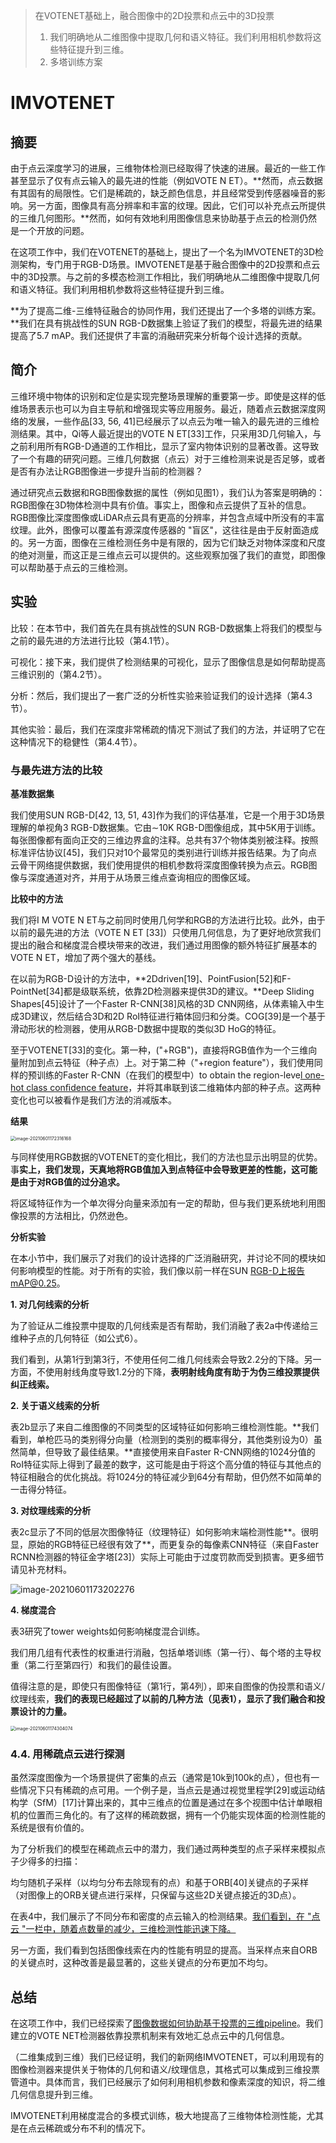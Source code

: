> 在VOTENET基础上，融合图像中的2D投票和点云中的3D投票
>
> 1. 我们明确地从二维图像中提取几何和语义特征。我们利用相机参数将这些特征提升到三维。
> 2. 多塔训练方案

# IMVOTENET

## 摘要

由于点云深度学习的进展，三维物体检测已经取得了快速的进展。最近的一些工作甚至显示了仅有点云输入的最先进的性能（例如VOTE N ET）。**然而，点云数据有其固有的局限性。它们是稀疏的，缺乏颜色信息，并且经常受到传感器噪音的影响。另一方面，图像具有高分辨率和丰富的纹理。因此，它们可以补充点云所提供的三维几何图形。**然而，如何有效地利用图像信息来协助基于点云的检测仍然是一个开放的问题。

在这项工作中，我们在VOTENET的基础上，提出了一个名为IMVOTENET的3D检测架构，专门用于RGB-D场景。IMVOTENET是基于融合图像中的2D投票和点云中的3D投票。与之前的多模态检测工作相比，我们明确地从二维图像中提取几何和语义特征。我们利用相机参数将这些特征提升到三维。

**为了提高二维-三维特征融合的协同作用，我们还提出了一个多塔的训练方案。**我们在具有挑战性的SUN RGB-D数据集上验证了我们的模型，将最先进的结果提高了5.7 mAP。我们还提供了丰富的消融研究来分析每个设计选择的贡献。

## 简介

三维环境中物体的识别和定位是实现完整场景理解的重要第一步。即使是这样的低维场景表示也可以为自主导航和增强现实等应用服务。最近，随着点云数据深度网络的发展，一些作品[33, 56, 41]已经展示了以点云为唯一输入的最先进的三维检测结果。其中，Qi等人最近提出的VOTE N ET[33]工作，只采用3D几何输入，与之前利用所有RGB-D通道的工作相比，显示了室内物体识别的显著改善。这导致了一个有趣的研究问题。三维几何数据（点云）对于三维检测来说是否足够，或者是否有办法让RGB图像进一步提升当前的检测器？

通过研究点云数据和RGB图像数据的属性（例如见图1），我们认为答案是明确的：RGB图像在3D物体检测中具有价值。事实上，图像和点云提供了互补的信息。RGB图像比深度图像或LiDAR点云具有更高的分辨率，并包含点域中所没有的丰富纹理。此外，图像可以覆盖有源深度传感器的 "盲区"，这往往是由于反射面造成的。另一方面，图像在三维检测任务中是有限的，因为它们缺乏对物体深度和尺度的绝对测量，而这正是三维点云可以提供的。这些观察加强了我们的直觉，即图像可以帮助基于点云的三维检测。

## 实验

比较：在本节中，我们首先在具有挑战性的SUN RGB-D数据集上将我们的模型与之前的最先进的方法进行比较（第4.1节）。

可视化：接下来，我们提供了检测结果的可视化，显示了图像信息是如何帮助提高三维识别的（第4.2节）。

分析：然后，我们提出了一套广泛的分析性实验来验证我们的设计选择（第4.3节）。

其他实验：最后，我们在深度非常稀疏的情况下测试了我们的方法，并证明了它在这种情况下的稳健性（第4.4节）。

### 与最先进方法的比较

**基准数据集**

我们使用SUN RGB-D[42, 13, 51, 43]作为我们的评估基准，它是一个用于3D场景理解的单视角3 RGB-D数据集。它由∼10K RGB-D图像组成，其中5K用于训练。每张图像都有面向正交的三维边界盒的注释。总共有37个物体类别被注释。按照标准评估协议[45]，我们只对10个最常见的类别进行训练并报告结果。为了向点云骨干网络提供数据，我们使用提供的相机参数将深度图像转换为点云。RGB图像与深度通道对齐，并用于从场景三维点查询相应的图像区域。

**比较中的方法**

我们将I M VOTE N ET与之前同时使用几何学和RGB的方法进行比较。此外，由于以前的最先进的方法（VOTE N ET [33]）只使用几何信息，为了更好地欣赏我们提出的融合和梯度混合模块带来的改进，我们通过用图像的额外特征扩展基本的VOTE N ET，增加了两个强大的基线。

在以前为RGB-D设计的方法中，**2Ddriven[19]、PointFusion[52]和F-PointNet[34]都是级联系统，依靠2D检测器来提供3D的建议。**Deep Sliding Shapes[45]设计了一个Faster R-CNN[38]风格的3D CNN网络，从体素输入中生成3D建议，然后结合3D和2D RoI特征进行箱体回归和分类。COG[39]是一个基于滑动形状的检测器，使用从RGB-D数据中提取的类似3D HoG的特征。

至于VOTENET[33]的变化。第一种，("+RGB")，直接将RGB值作为一个三维向量附加到点云特征（种子点）上。对于第二种（"+region feature"），我们使用同样的预训练的Faster R-CNN（在我们的模型中）to obtain the region-leve<u>l one-hot class conﬁdence feature</u>，并将其串联到该二维箱体内部的种子点。这两种变化也可以被看作是我们方法的消减版本。

**结果**

<img src="https://oj84-1259326782.cos.ap-chengdu.myqcloud.com/uPic/2021/06_01_image-20210601172316168.png" alt="image-20210601172316168" style="zoom:50%;" />

与同样使用RGB数据的VOTENET的变化相比，我们的方法也显示出明显的优势。事**实上，我们发现，天真地将RGB值加入到点特征中会导致更差的性能，这可能是由于对RGB值的过分追求。**

将区域特征作为一个单次得分向量来添加有一定的帮助，但与我们更系统地利用图像投票的方法相比，仍然逊色。

**分析实验**

在本小节中，我们展示了对我们的设计选择的广泛消融研究，并讨论不同的模块如何影响模型的性能。对于所有的实验，我们像以前一样在SUN RGB-D上报告mAP@0.25。

**1. 对几何线索的分析**

为了验证从二维投票中提取的几何线索是否有帮助，我们消融了表2a中传递给三维种子点的几何特征（如公式6）。

我们看到，从第1行到第3行，不使用任何二维几何线索会导致2.2分的下降。另一方面，不使用射线角度导致1.2分的下降，**表明射线角度有助于为伪三维投票提供纠正线索。**

**2. 关于语义线索的分析**

表2b显示了来自二维图像的不同类型的区域特征如何影响三维检测性能。**我们看到，单枪匹马的类别得分向量（检测到的类别的概率得分，其他类别设为0）虽然简单，但导致了最佳结果。**直接使用来自Faster R-CNN网络的1024分值的RoI特征实际上得到了最差的数字，这可能是由于将这个高分值的特征与其他点的特征相融合的优化挑战。将1024分的特征减少到64分有帮助，但仍然不如简单的一击得分特征。

**3. 对纹理线索的分析**

表2c显示了不同的低层次图像特征（纹理特征）如何影响末端检测性能**。很明显，原始的RGB特征已经很有效了**，而更复杂的每像素CNN特征（来自Faster RCNN检测器的特征金字塔[23]）实际上可能由于过度罚款而受到损害。更多细节请见补充材料。

![image-20210601173202276](https://oj84-1259326782.cos.ap-chengdu.myqcloud.com/uPic/2021/06_01_image-20210601173202276.png)

**4. 梯度混合**

表3研究了tower weights如何影响梯度混合训练。

我们用几组有代表性的权重进行消融，包括单塔训练（第一行）、每个塔的主导权重（第二行至第四行）和我们的最佳设置。

值得注意的是，即使只有图像特征（第1行，第4列），即来自图像的伪投票和语义/纹理线索，**我们的表现已经超过了以前的几种方法（见表1），显示了我们融合和投票设计的力量。**

<img src="https://oj84-1259326782.cos.ap-chengdu.myqcloud.com/uPic/2021/06_01_image-20210601174304074.png" alt="image-20210601174304074" style="zoom:50%;" />

### 4.4. 用稀疏点云进行探测

虽然深度图像为一个场景提供了密集的点云（通常是10k到100k的点），但也有一些情况下只有稀疏的点可用。一个例子是，当点云是通过视觉里程学[29]或运动结构学（SfM）[17]计算出来的，其中三维点的位置是通过在多个视图中估计单眼相机的位置而三角化的。有了这样的稀疏数据，拥有一个仍能实现体面的检测性能的系统是很有价值的。

为了分析我们的模型在稀疏点云中的潜力，我们通过两种类型的点子采样来模拟点子少得多的扫描：

均匀随机子采样（以均匀分布去除现有的点）和基于ORB[40]关键点的子采样（对图像上的ORB关键点进行采样，只保留与这些2D关键点接近的3D点）。

在表4中，我们展示了不同分布和密度的点云输入的检测结果。<u>我们看到，在 "点云 "一栏中，随着点数量的减少，三维检测性能迅速下降。</u>

另一方面，我们看到包括图像线索在内的性能有明显的提高。当采样点来自ORB的关键点时，这种改善是最显著的，这些关键点的分布更加不均匀。

## 总结

在这项工作中，我们已经探索了<u>图像数据如何协助基于投票的三维pipeline</u>。我们建立的VOTE NET检测器依靠投票机制来有效地汇总点云中的几何信息。

（二维集成到三维）我们已经证明，我们的新网络IMVOTENET，可以利用现有的图像检测器来提供关于物体的几何和语义/纹理信息，其格式可以集成到三维投票管道中。具体而言，我们已经展示了如何利用相机参数和像素深度的知识，将二维几何信息提升到三维。

IMVOTENET利用梯度混合的多模式训练，极大地提高了三维物体检测性能，尤其是在点云稀疏或分布不利的情况下。